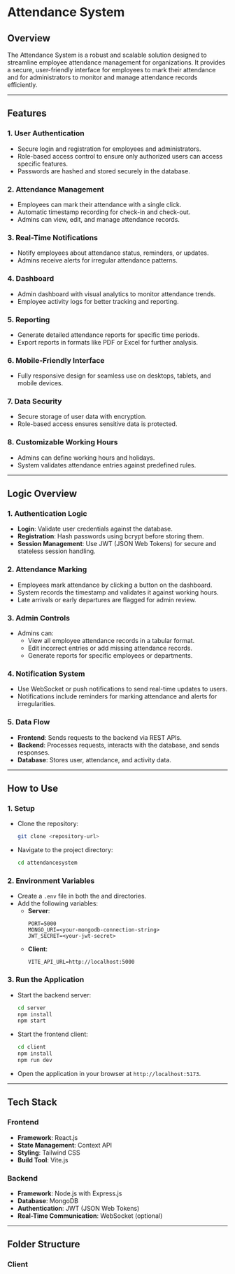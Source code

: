 # Attendance System

## Overview
The Attendance System is a robust and scalable solution designed to streamline employee attendance management for organizations. It provides a secure, user-friendly interface for employees to mark their attendance and for administrators to monitor and manage attendance records efficiently.

---

## Features

### 1. **User Authentication**
   - Secure login and registration for employees and administrators.
   - Role-based access control to ensure only authorized users can access specific features.
   - Passwords are hashed and stored securely in the database.

### 2. **Attendance Management**
   - Employees can mark their attendance with a single click.
   - Automatic timestamp recording for check-in and check-out.
   - Admins can view, edit, and manage attendance records.

### 3. **Real-Time Notifications**
   - Notify employees about attendance status, reminders, or updates.
   - Admins receive alerts for irregular attendance patterns.

### 4. **Dashboard**
   - Admin dashboard with visual analytics to monitor attendance trends.
   - Employee activity logs for better tracking and reporting.

### 5. **Reporting**
   - Generate detailed attendance reports for specific time periods.
   - Export reports in formats like PDF or Excel for further analysis.

### 6. **Mobile-Friendly Interface**
   - Fully responsive design for seamless use on desktops, tablets, and mobile devices.

### 7. **Data Security**
   - Secure storage of user data with encryption.
   - Role-based access ensures sensitive data is protected.

### 8. **Customizable Working Hours**
   - Admins can define working hours and holidays.
   - System validates attendance entries against predefined rules.

---

## Logic Overview

### 1. **Authentication Logic**
   - **Login**: Validate user credentials against the database.
   - **Registration**: Hash passwords using bcrypt before storing them.
   - **Session Management**: Use JWT (JSON Web Tokens) for secure and stateless session handling.

### 2. **Attendance Marking**
   - Employees mark attendance by clicking a button on the dashboard.
   - System records the timestamp and validates it against working hours.
   - Late arrivals or early departures are flagged for admin review.

### 3. **Admin Controls**
   - Admins can:
     - View all employee attendance records in a tabular format.
     - Edit incorrect entries or add missing attendance records.
     - Generate reports for specific employees or departments.

### 4. **Notification System**
   - Use WebSocket or push notifications to send real-time updates to users.
   - Notifications include reminders for marking attendance and alerts for irregularities.

### 5. **Data Flow**
   - **Frontend**: Sends requests to the backend via REST APIs.
   - **Backend**: Processes requests, interacts with the database, and sends responses.
   - **Database**: Stores user, attendance, and activity data.

---

## How to Use

### 1. **Setup**
   - Clone the repository:
     ```bash
     git clone <repository-url>
     ```
   - Navigate to the project directory:
     ```bash
     cd attendancesystem
     ```

### 2. **Environment Variables**
   - Create a `.env` file in both the  and  directories.
   - Add the following variables:
     - **Server**:
       ```env
       PORT=5000
       MONGO_URI=<your-mongodb-connection-string>
       JWT_SECRET=<your-jwt-secret>
       ```
     - **Client**:
       ```env
       VITE_API_URL=http://localhost:5000
       ```

### 3. **Run the Application**
   - Start the backend server:
     ```bash
     cd server
     npm install
     npm start
     ```
   - Start the frontend client:
     ```bash
     cd client
     npm install
     npm run dev
     ```
   - Open the application in your browser at `http://localhost:5173`.

---

## Tech Stack

### Frontend
- **Framework**: React.js
- **State Management**: Context API
- **Styling**: Tailwind CSS
- **Build Tool**: Vite.js

### Backend
- **Framework**: Node.js with Express.js
- **Database**: MongoDB
- **Authentication**: JWT (JSON Web Tokens)
- **Real-Time Communication**: WebSocket (optional)

---

## Folder Structure

### Client